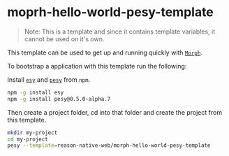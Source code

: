 # moprh-hello-world-pesy-template

> Note: This is a template and since it contains template variables, it cannot be used on it's own.

This template can be used to get up and running quickly with [`Morph`](https://github.com/reason-native-web/morph).

To bootstrap a application with this template run the following:

Install [`esy`](https://esy.sh) and [`pesy`](https://github.com/esy/pesy) from `npm`.

```sh
npm -g install esy
npm -g install pesy@0.5.0-alpha.7
```

Then create a project folder, cd into that folder and create the project from this template.

```sh
mkdir my-project
cd my-project
pesy --template=reason-native-web/morph-hello-world-pesy-template
```
